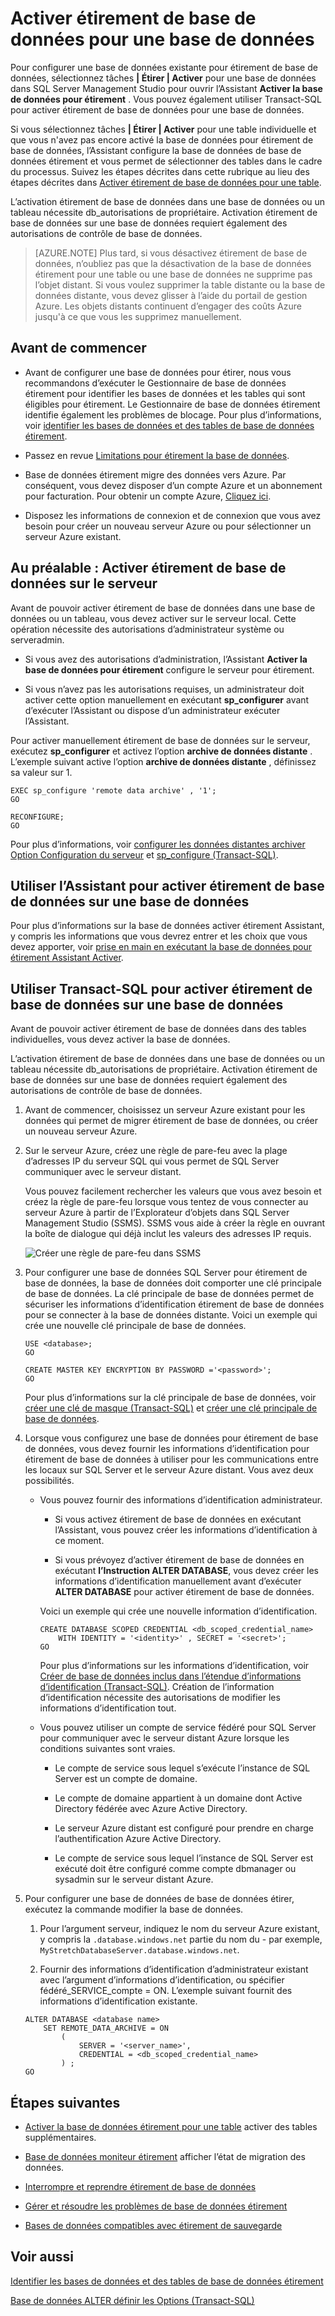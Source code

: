 <properties
    pageTitle="Activer étirement de base de données pour une base de données | Microsoft Azure"
    description="Découvrez comment configurer une base de données de base de données étirement."
    services="sql-server-stretch-database"
    documentationCenter=""
    authors="douglaslMS"
    manager="jhubbard"
    editor=""/>

<tags
    ms.service="sql-server-stretch-database"
    ms.workload="data-management"
    ms.tgt_pltfrm="na"
    ms.devlang="na"
    ms.topic="article"
    ms.date="08/05/2016"
    ms.author="douglasl"/>

# <a name="enable-stretch-database-for-a-database"></a>Activer étirement de base de données pour une base de données

Pour configurer une base de données existante pour étirement de base de données, sélectionnez tâches **| Étirer | Activer** pour une base de données dans SQL Server Management Studio pour ouvrir l’Assistant **Activer la base de données pour étirement** . Vous pouvez également utiliser Transact\-SQL pour activer étirement de base de données pour une base de données.

Si vous sélectionnez tâches **| Étirer | Activer** pour une table individuelle et que vous n'avez pas encore activé la base de données pour étirement de base de données, l’Assistant configure la base de données de base de données étirement et vous permet de sélectionner des tables dans le cadre du processus. Suivez les étapes décrites dans cette rubrique au lieu des étapes décrites dans [Activer étirement de base de données pour une table](sql-server-stretch-database-enable-database.md).

L’activation étirement de base de données dans une base de données ou un tableau nécessite db\_autorisations de propriétaire. Activation étirement de base de données sur une base de données requiert également des autorisations de contrôle de base de données.

 >   [AZURE.NOTE] Plus tard, si vous désactivez étirement de base de données, n’oubliez pas que la désactivation de la base de données étirement pour une table ou une base de données ne supprime pas l’objet distant. Si vous voulez supprimer la table distante ou la base de données distante, vous devez glisser à l’aide du portail de gestion Azure. Les objets distants continuent d’engager des coûts Azure jusqu'à ce que vous les supprimez manuellement.

## <a name="before-you-get-started"></a>Avant de commencer

-   Avant de configurer une base de données pour étirer, nous vous recommandons d’exécuter le Gestionnaire de base de données étirement pour identifier les bases de données et les tables qui sont éligibles pour étirement. Le Gestionnaire de base de données étirement identifie également les problèmes de blocage. Pour plus d’informations, voir [identifier les bases de données et des tables de base de données étirement](sql-server-stretch-database-identify-databases.md).

-   Passez en revue [Limitations pour étirement la base de données](sql-server-stretch-database-limitations.md).

-   Base de données étirement migre des données vers Azure. Par conséquent, vous devez disposer d’un compte Azure et un abonnement pour facturation. Pour obtenir un compte Azure, [Cliquez ici](http://azure.microsoft.com/pricing/free-trial/).

-   Disposez les informations de connexion et de connexion que vous avez besoin pour créer un nouveau serveur Azure ou pour sélectionner un serveur Azure existant.

## <a name="EnableTSQLServer"></a>Au préalable : Activer étirement de base de données sur le serveur
Avant de pouvoir activer étirement de base de données dans une base de données ou un tableau, vous devez activer sur le serveur local. Cette opération nécessite des autorisations d’administrateur système ou serveradmin.

-   Si vous avez des autorisations d’administration, l’Assistant **Activer la base de données pour étirement** configure le serveur pour étirement.

-   Si vous n’avez pas les autorisations requises, un administrateur doit activer cette option manuellement en exécutant **sp\_configurer** avant d’exécuter l’Assistant ou dispose d’un administrateur exécuter l’Assistant.

Pour activer manuellement étirement de base de données sur le serveur, exécutez **sp\_configurer** et activez l’option **archive de données distante** . L’exemple suivant active l’option **archive de données distante** , définissez sa valeur sur 1.

```
EXEC sp_configure 'remote data archive' , '1';
GO

RECONFIGURE;
GO
```
Pour plus d’informations, voir [configurer les données distantes archiver Option Configuration du serveur](https://msdn.microsoft.com/library/mt143175.aspx) et [sp_configure (Transact-SQL)](https://msdn.microsoft.com/library/ms188787.aspx).

## <a name="Wizard"></a>Utiliser l’Assistant pour activer étirement de base de données sur une base de données
Pour plus d’informations sur la base de données activer étirement Assistant, y compris les informations que vous devrez entrer et les choix que vous devez apporter, voir [prise en main en exécutant la base de données pour étirement Assistant Activer](sql-server-stretch-database-wizard.md).

## <a name="EnableTSQLDatabase"></a>Utiliser Transact\-SQL pour activer étirement de base de données sur une base de données
Avant de pouvoir activer étirement de base de données dans des tables individuelles, vous devez activer la base de données.

L’activation étirement de base de données dans une base de données ou un tableau nécessite db\_autorisations de propriétaire. Activation étirement de base de données sur une base de données requiert également des autorisations de contrôle de base de données.

1.  Avant de commencer, choisissez un serveur Azure existant pour les données qui permet de migrer étirement de base de données, ou créer un nouveau serveur Azure.

2.  Sur le serveur Azure, créez une règle de pare-feu avec la plage d’adresses IP du serveur SQL qui vous permet de SQL Server communiquer avec le serveur distant.

    Vous pouvez facilement rechercher les valeurs que vous avez besoin et créez la règle de pare-feu lorsque vous tentez de vous connecter au serveur Azure à partir de l’Explorateur d’objets dans SQL Server Management Studio (SSMS). SSMS vous aide à créer la règle en ouvrant la boîte de dialogue qui déjà inclut les valeurs des adresses IP requis.

    ![Créer une règle de pare-feu dans SSMS][FirewallRule]

3.  Pour configurer une base de données SQL Server pour étirement de base de données, la base de données doit comporter une clé principale de base de données. La clé principale de base de données permet de sécuriser les informations d’identification étirement de base de données pour se connecter à la base de données distante. Voici un exemple qui crée une nouvelle clé principale de base de données.

    ```tsql
    USE <database>;
    GO

    CREATE MASTER KEY ENCRYPTION BY PASSWORD ='<password>';
    GO
    ```

    Pour plus d’informations sur la clé principale de base de données, voir [créer une clé de masque (Transact-SQL)](https://msdn.microsoft.com/library/ms174382.aspx) et [créer une clé principale de base de données](https://msdn.microsoft.com/library/aa337551.aspx).

4.  Lorsque vous configurez une base de données pour étirement de base de données, vous devez fournir les informations d’identification pour étirement de base de données à utiliser pour les communications entre les locaux sur SQL Server et le serveur Azure distant. Vous avez deux possibilités.

    -   Vous pouvez fournir des informations d’identification administrateur.

        -   Si vous activez étirement de base de données en exécutant l’Assistant, vous pouvez créer les informations d’identification à ce moment.

        -   Si vous prévoyez d’activer étirement de base de données en exécutant **l’Instruction ALTER DATABASE**, vous devez créer les informations d’identification manuellement avant d’exécuter **ALTER DATABASE** pour activer étirement de base de données.

        Voici un exemple qui crée une nouvelle information d’identification.

        ```tsql
        CREATE DATABASE SCOPED CREDENTIAL <db_scoped_credential_name>
            WITH IDENTITY = '<identity>' , SECRET = '<secret>';
        GO
        ```

        Pour plus d’informations sur les informations d’identification, voir [Créer de base de données inclus dans l’étendue d’informations d’identification (Transact-SQL)](https://msdn.microsoft.com/library/mt270260.aspx). Création de l’information d’identification nécessite des autorisations de modifier les informations d’identification tout.

    -   Vous pouvez utiliser un compte de service fédéré pour SQL Server pour communiquer avec le serveur distant Azure lorsque les conditions suivantes sont vraies.

        -   Le compte de service sous lequel s’exécute l’instance de SQL Server est un compte de domaine.

        -   Le compte de domaine appartient à un domaine dont Active Directory fédérée avec Azure Active Directory.

        -   Le serveur Azure distant est configuré pour prendre en charge l’authentification Azure Active Directory.

        -   Le compte de service sous lequel l’instance de SQL Server est exécuté doit être configuré comme compte dbmanager ou sysadmin sur le serveur distant Azure.

5.  Pour configurer une base de données de base de données étirer, exécutez la commande modifier la base de données.

    1.  Pour l’argument serveur, indiquez le nom du serveur Azure existant, y compris la `.database.windows.net` partie du nom du \- par exemple, `MyStretchDatabaseServer.database.windows.net`.

    2.  Fournir des informations d’identification d’administrateur existant avec l’argument d’informations d’identification, ou spécifier fédéré\_SERVICE\_compte = ON. L’exemple suivant fournit des informations d’identification existante.

    ```tsql
    ALTER DATABASE <database name>
        SET REMOTE_DATA_ARCHIVE = ON
            (
                SERVER = '<server_name>',
                CREDENTIAL = <db_scoped_credential_name>
            ) ;
    GO
    ```

## <a name="next-steps"></a>Étapes suivantes
-   [Activer la base de données étirement pour une table](sql-server-stretch-database-enable-table.md) activer des tables supplémentaires.

-   [Base de données moniteur étirement](sql-server-stretch-database-monitor.md) afficher l’état de migration des données.

-   [Interrompre et reprendre étirement de base de données](sql-server-stretch-database-pause.md)

-   [Gérer et résoudre les problèmes de base de données étirement](sql-server-stretch-database-manage.md)

-   [Bases de données compatibles avec étirement de sauvegarde](sql-server-stretch-database-backup.md)

## <a name="see-also"></a>Voir aussi

[Identifier les bases de données et des tables de base de données étirement](sql-server-stretch-database-identify-databases.md)

[Base de données ALTER définir les Options (Transact-SQL)](https://msdn.microsoft.com/library/bb522682.aspx)

[FirewallRule]: ./media/sql-server-stretch-database-enable-database/firewall.png
